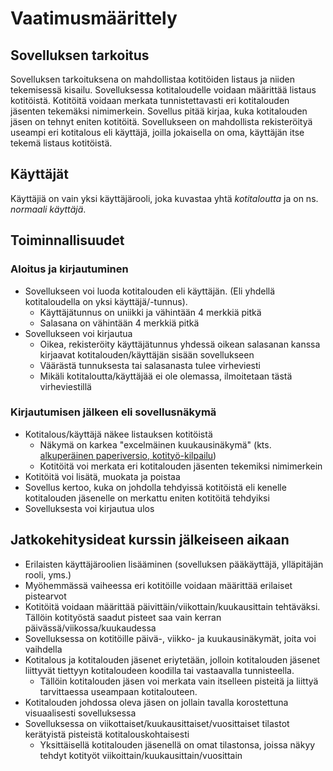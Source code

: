 # Vaatimusmäärittely

## Sovelluksen tarkoitus
Sovelluksen tarkoituksena on mahdollistaa kotitöiden listaus ja niiden tekemisessä kisailu. Sovelluksessa kotitaloudelle voidaan määrittää listaus kotitöistä. Kotitöitä voidaan merkata tunnistettavasti eri kotitalouden jäsenten tekemäksi nimimerkein. Sovellus pitää kirjaa, kuka kotitalouden jäsen on tehnyt eniten kotitöitä. Sovellukseen on mahdollista rekisteröityä useampi eri kotitalous eli käyttäjä, joilla jokaisella on oma, käyttäjän itse tekemä listaus kotitöistä.

## Käyttäjät
Käyttäjiä on vain yksi käyttäjärooli, joka kuvastaa yhtä _kotitaloutta_ ja on ns. _normaali käyttäjä_.

## Toiminnallisuudet


### Aloitus ja kirjautuminen
- Sovellukseen voi luoda kotitalouden eli käyttäjän. (Eli yhdellä kotitaloudella on yksi käyttäjä/-tunnus).
  - Käyttäjätunnus on uniikki ja vähintään 4 merkkiä pitkä
  - Salasana on vähintään 4 merkkiä pitkä
 - Sovellukseen voi kirjautua
   - Oikea, rekisteröity käyttäjätunnus yhdessä oikean salasanan kanssa kirjaavat kotitalouden/käyttäjän sisään sovellukseen
   - Väärästä tunnuksesta tai salasanasta tulee virheviesti
   - Mikäli kotitaloutta/käyttäjää ei ole olemassa, ilmoitetaan tästä virheviestillä

### Kirjautumisen jälkeen eli sovellusnäkymä
- Kotitalous/käyttäjä näkee listauksen kotitöistä
  - Näkymä on karkea "excelmäinen kuukausinäkymä" (kts. [alkuperäinen paperiversio, kotityö-kilpailu](https://www.instagram.com/p/C9SZ7isNEEx/))
  - Kotitöitä voi merkata eri kotitalouden jäsenten tekemiksi nimimerkein
- Kotitöitä voi lisätä, muokata ja poistaa
- Sovellus kertoo, kuka on johdolla tehdyissä kotitöistä eli kenelle kotitalouden jäsenelle on merkattu eniten kotitöitä tehdyiksi
- Sovelluksesta voi kirjautua ulos

## Jatkokehitysideat kurssin jälkeiseen aikaan
- Erilaisten käyttäjäroolien lisääminen (sovelluksen pääkäyttäjä, ylläpitäjän rooli, yms.)
- Myöhemmässä vaiheessa eri kotitöille voidaan määrittää erilaiset pistearvot
- Kotitöitä voidaan määrittää päivittäin/viikottain/kuukausittain tehtäväksi. Tällöin kotityöstä saadut pisteet saa vain kerran päivässä/viikossa/kuukaudessa
- Sovelluksessa on kotitöille päivä-, viikko- ja kuukausinäkymät, joita voi vaihdella
- Kotitalous ja kotitalouden jäsenet eriytetään, jolloin kotitalouden jäsenet liittyvät tiettyyn kotitaloudeen koodilla tai vastaavalla tunnisteella.
    - Tällöin kotitalouden jäsen voi merkata vain itselleen pisteitä ja liittyä tarvittaessa useampaan kotitalouteen.
- Kotitalouden johdossa oleva jäsen on jollain tavalla korostettuna visuaalisesti sovelluksessa
- Sovelluksessa on viikottaiset/kuukausittaiset/vuosittaiset tilastot kerätyistä pisteistä kotitalouskohtaisesti
  - Yksittäisellä kotitalouden jäsenellä on omat tilastonsa, joissa näkyy tehdyt kotityöt viikoittain/kuukausittain/vuosittain
